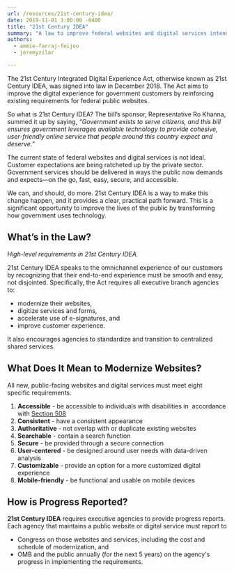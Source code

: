 ```yaml
---
url: /resources/21st-century-idea/
date: 2019-11-01 3:00:00 -0400
title: "21st Century IDEA"
summary: "A law to improve federal websites and digital services intended for use by the public."
authors:
  - ammie-farraj-feijoo
  - jeremyzilar

---
```


The 21st Century Integrated Digital Experience Act, otherwise known as 21st Century IDEA, was signed into law in December 2018. The Act aims to improve the digital experience for government customers by reinforcing existing requirements for federal public websites.

So what is 21st Century IDEA? The bill’s sponsor, Representative Ro Khanna, summed it up by saying, _“Government exists to serve citizens, and this bill ensures government leverages available technology to provide cohesive, user-friendly online service that people around this country expect and deserve.”_

The current state of federal websites and digital services is not ideal. Customer expectations are being ratcheted up by the private sector. Government services should be delivered in ways the public now demands and expects—on the go, fast, easy, secure, and accessible.

We can, and should, do more. 21st Century IDEA is a way to make this change happen, and it provides a clear, practical path forward. This is a significant opportunity to improve the lives of the public by transforming how government uses technology.

## What’s in the Law?

_High-level requirements in 21st Century IDEA._

21st Century IDEA speaks to the omnichannel experience of our customers by recognizing that their end-to-end experience must be smooth and easy, not disjointed. Specifically, the Act requires all executive branch agencies to:

- modernize their websites,
- digitize services and forms,
- accelerate use of e-signatures, and
- improve customer experience.

It also encourages agencies to standardize and transition to centralized shared services.

## What Does It Mean to Modernize Websites?

All new, public-facing websites and digital services must meet eight specific requirements.

1. **Accessible** - be accessible to individuals with disabilities in  accordance with [Section 508](https://www.section508.gov/)
2. **Consistent** - have a consistent appearance
3. **Authoritative** - not overlap with or duplicate existing websites
4. **Searchable** - contain a search function
5. **Secure** - be provided through a secure connection
6. **User-centered** - be designed around user needs with data-driven analysis
7. **Customizable** - provide an option for a more customized digital experience
8. **Mobile-friendly** - be functional and usable on mobile devices

## How is Progress Reported?

**21st Century IDEA** requires executive agencies to provide progress reports. Each agency that maintains a public website or digital service must report to

- Congress on those websites and services, including the cost and schedule of modernization, and
- OMB and the public annually (for the next 5 years) on the agency's progress in implementing the requirements.
